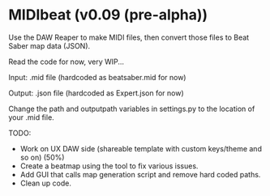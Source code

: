 # MIDIbeat (v0.09 (pre-alpha))
Use the DAW Reaper to make MIDI files, then convert those files to Beat Saber map data (JSON).

Read the code for now, very WIP...

Input: .mid file (hardcoded as beatsaber.mid for now)

Output: .json file (hardcoded as Expert.json for now)

Change the path and outputpath variables in settings.py to the location of your .mid file.

TODO:
- Work on UX DAW side (shareable template with custom keys/theme and so on) (50%)
- Create a beatmap using the tool to fix various issues.
- Add GUI that calls map generation script and remove hard coded paths.
- Clean up code.
